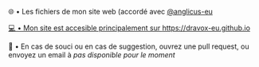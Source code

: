 🌐 • Les fichiers de mon site web (accordé avec <a href="https://github.com/anglicus-eu">@anglicus-eu

💻 • Mon site est accesible principalement sur https://dravox-eu.github.io

📂 • En cas de souci ou en cas de suggestion, ouvrez une pull request, ou envoyez un email à <I>pas disponible pour le moment</I>

